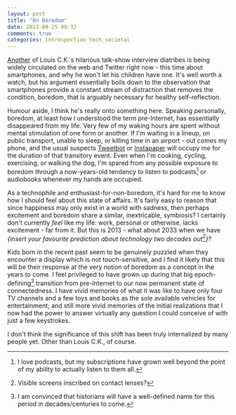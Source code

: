 ```yaml
---
layout: post
title: "On Boredom"
date: 2013-09-25 09:32
comments: true
categories: introspection tech_societal
---
```

[Another][louisck] of Louis C.K.'s hilarious talk-show interview diatribes is being widely circulated on the web and Twitter right now - this time about smartphones, and why he won't let his children have one. It's well worth a watch, but his argument essentially boils down to the observation that smartphones provide a constant stream of distraction that removes the condition, boredom, that is arguably necessary for healthy self-reflection.<!--more-->

Humour aside, I think he's really onto something here. Speaking personally, boredom, at least how I understood the term pre-Internet, has essentially disappeared from my life. Very few of my waking hours are spent without mental stimulation of one form or another. If I'm waiting in a lineup, on public transport, unable to sleep, or killing time in an airport - out comes my phone, and the usual suspects [Tweetbot][tweetbot] or [Instapaper][instapaper] will occupy me for the duration of that transitory event. Even when I'm cooking, cycling, exercising, or walking the dog, I'm spared from any possible exposure to boredom through a now-years-old tendency to listen to podcasts[^1] or audiobooks whenever my hands are occupied.

As a technophile and enthusiast-for-non-boredom, it's hard for me to know how I should feel about this state of affairs. It's fairly easy to reason that since happiness may only exist in a world with sadness, then perhaps excitement and boredom share a similar, inextricable, symbiosis? I certainly don't currently *feel* like my life: work, personal or otherwise, lacks excitement - far from it. But this is 2013 - what about 2033 when we have *{insert your favourite prediction about technology two decades out[^2]}*?

Kids born in the recent past seem to be genuinely puzzled when they encounter a display which is not touch-sensitive, and I find it likely that this will be their response at the very notion of boredom as a concept in the years to come. I feel privileged to have grown up during that big epoch-defining[^3] transition from pre-Internet to our now permanent state of connectedness. I have vivid memories of what it was like to have only four TV channels and a few toys and books as the sole available vehicles for entertainment; and still more vivid memories of the initial realizations that I now had the power to answer virtually any question I could conceive of with just a few keystrokes.

I don't think the significance of this shift has been truly internalized by many people yet. Other than Louis C.K., of course.

[^1]: I love podcasts, but my subscriptions have grown well beyond the point of my ability to actually listen to them all.
[^2]: Visible screens inscribed on contact lenses?
[^3]: I am convinced that historians will have a well-defined name for this period in decades/centuries to come.

[louisck]: http://teamcoco.com/video/louis-ck-springsteen-cell-phone
[instapaper]: http://instapaper.com
[tweetbot]: http://tapbots.com/software/tweetbot/
